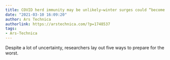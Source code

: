 ```yaml
---
title: COVID herd immunity may be unlikely—winter surges could “become the norm”
date: "2021-03-10 16:09:20"
author: Ars Technica
authorlink: https://arstechnica.com/?p=1748537
tags:
- Ars-Technica
---
```

Despite a lot of uncertainty, researchers lay out five ways to prepare for the worst.